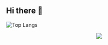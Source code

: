 ## Hi there 👋

![Top Langs](https://github-readme-stats.vercel.app/api/top-langs/?username=Znsim&layout=compact)

<div align="center">
  <img src="https://img.shields.io/badge/react-20232a.svg?style=for-the-   badge&logo=react&logoColor=61DAFB" />
</div>



<!--
**Znsim/Znsim** is a ✨ _special_ ✨ repository because its `README.md` (this file) appears on your GitHub profile.

Here are some ideas to get you started:

- 🔭 I’m currently working on ...
- 🌱 I’m currently learning ...
- 👯 I’m looking to collaborate on ...
- 🤔 I’m looking for help with ...
- 💬 Ask me about ...
- 📫 How to reach me: ...
- 😄 Pronouns: ...
- ⚡ Fun fact: ...
-->
